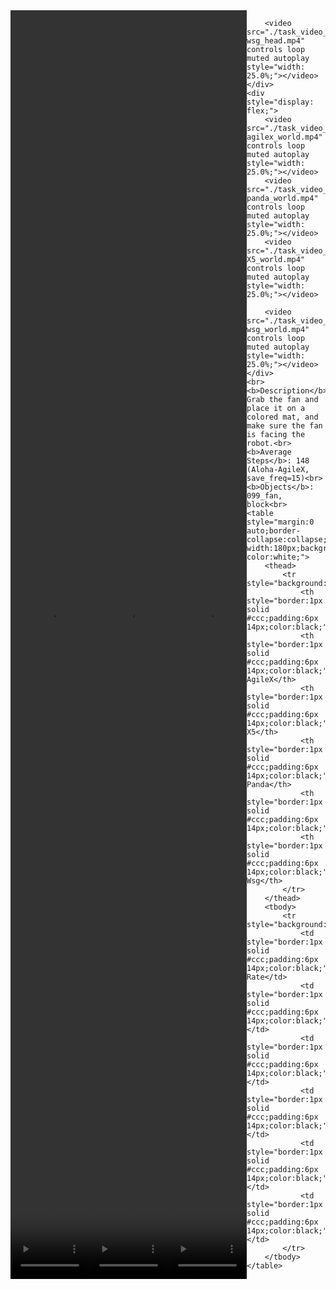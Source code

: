 <!DOCTYPE html>
<html lang="en">
<body>
    <div style="display: flex;">
        <video src="./task_video_clean/place_fan/aloha-agilex_head.mp4" controls loop muted autoplay style="width: 25.0%;"></video>
        <video src="./task_video_clean/place_fan/franka-panda_head.mp4" controls loop muted autoplay style="width: 25.0%;"></video>
        <video src="./task_video_clean/place_fan/ARX-X5_head.mp4" controls loop muted autoplay style="width: 25.0%;"></video>
        
        <video src="./task_video_clean/place_fan/ur5-wsg_head.mp4" controls loop muted autoplay style="width: 25.0%;"></video>
    </div>
    <div style="display: flex;">
        <video src="./task_video_clean/place_fan/aloha-agilex_world.mp4" controls loop muted autoplay style="width: 25.0%;"></video>
        <video src="./task_video_clean/place_fan/franka-panda_world.mp4" controls loop muted autoplay style="width: 25.0%;"></video>
        <video src="./task_video_clean/place_fan/ARX-X5_world.mp4" controls loop muted autoplay style="width: 25.0%;"></video>
        
        <video src="./task_video_clean/place_fan/ur5-wsg_world.mp4" controls loop muted autoplay style="width: 25.0%;"></video>
    </div>
    <br><b>Description</b>: Grab the fan and place it on a colored mat, and make sure the fan is facing the robot.<br>
    <b>Average Steps</b>: 148 (Aloha-AgileX, save_freq=15)<br>
    <b>Objects</b>: 099_fan, block<br>
    <table style="margin:0 auto;border-collapse:collapse;width:auto;min-width:180px;background-color:white;">
        <thead>
            <tr style="background:#f0f0f0;">
                <th style="border:1px solid #ccc;padding:6px 14px;color:black;">Embodiments</th>
                <th style="border:1px solid #ccc;padding:6px 14px;color:black;">Aloha-AgileX</th>
                <th style="border:1px solid #ccc;padding:6px 14px;color:black;">ARX-X5</th>
                <th style="border:1px solid #ccc;padding:6px 14px;color:black;">Franka-Panda</th>
                <th style="border:1px solid #ccc;padding:6px 14px;color:black;">Piper</th>
                <th style="border:1px solid #ccc;padding:6px 14px;color:black;">UR5-Wsg</th>
            </tr>
        </thead>
        <tbody>
            <tr style="background:white;">
                <td style="border:1px solid #ccc;padding:6px 14px;color:black;">Success Rate</td>
                <td style="border:1px solid #ccc;padding:6px 14px;color:black;">95%</td>
                <td style="border:1px solid #ccc;padding:6px 14px;color:black;">93%</td>
                <td style="border:1px solid #ccc;padding:6px 14px;color:black;">83%</td>
                <td style="border:1px solid #ccc;padding:6px 14px;color:black;">0%</td>
                <td style="border:1px solid #ccc;padding:6px 14px;color:black;">65%</td>
            </tr>
        </tbody>
    </table>
</body>
</html>
